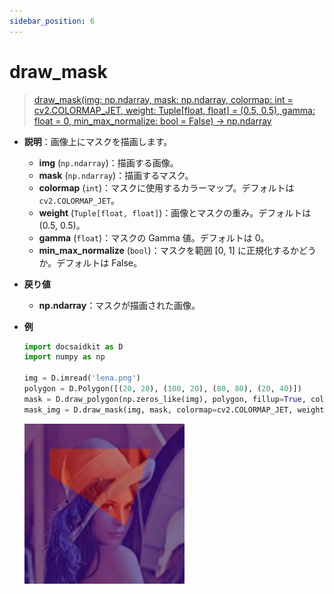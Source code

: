 ```yaml
---
sidebar_position: 6
---
```


# draw_mask

> [draw_mask(img: np.ndarray, mask: np.ndarray, colormap: int = cv2.COLORMAP_JET, weight: Tuple[float, float] = (0.5, 0.5), gamma: float = 0, min_max_normalize: bool = False) -> np.ndarray](https://github.com/DocsaidLab/DocsaidKit/blob/71170598902b6f8e89a969f1ce27ed4fd05b2ff2/docsaidkit/vision/visualization/draw.py#L366)

- **説明**：画像上にマスクを描画します。

  - **img** (`np.ndarray`)：描画する画像。
  - **mask** (`np.ndarray`)：描画するマスク。
  - **colormap** (`int`)：マスクに使用するカラーマップ。デフォルトは `cv2.COLORMAP_JET`。
  - **weight** (`Tuple[float, float]`)：画像とマスクの重み。デフォルトは (0.5, 0.5)。
  - **gamma** (`float`)：マスクの Gamma 値。デフォルトは 0。
  - **min_max_normalize** (`bool`)：マスクを範囲 [0, 1] に正規化するかどうか。デフォルトは False。

- **戻り値**

  - **np.ndarray**：マスクが描画された画像。

- **例**

  ```python
  import docsaidkit as D
  import numpy as np

  img = D.imread('lena.png')
  polygon = D.Polygon([(20, 20), (100, 20), (80, 80), (20, 40)])
  mask = D.draw_polygon(np.zeros_like(img), polygon, fillup=True, color=255)
  mask_img = D.draw_mask(img, mask, colormap=cv2.COLORMAP_JET, weight=(0.5, 0.5), gamma=0, min_max_normalize=False)
  ```

  ![draw_mask](./resource/test_draw_mask.jpg)
